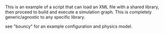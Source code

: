 This is an example of a script that can load an XML file with a shared library, then proceed to build and execute a simulation graph.
This is completely generic/agnostic to any specific library. 

see "bouncy" for an example configuration and physics model.
